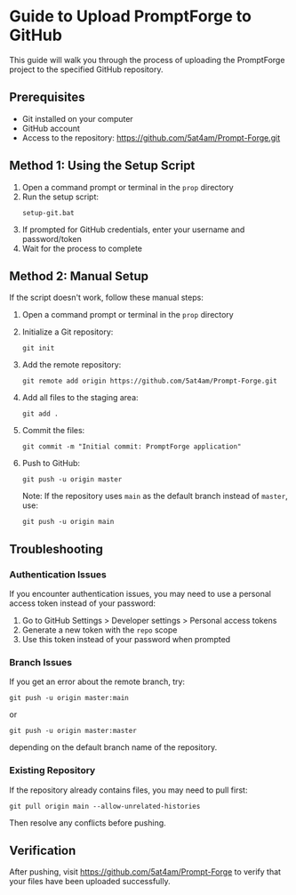 # Guide to Upload PromptForge to GitHub

This guide will walk you through the process of uploading the PromptForge project to the specified GitHub repository.

## Prerequisites

- Git installed on your computer
- GitHub account
- Access to the repository: https://github.com/5at4am/Prompt-Forge.git

## Method 1: Using the Setup Script

1. Open a command prompt or terminal in the `prop` directory
2. Run the setup script:
   ```
   setup-git.bat
   ```
3. If prompted for GitHub credentials, enter your username and password/token
4. Wait for the process to complete

## Method 2: Manual Setup

If the script doesn't work, follow these manual steps:

1. Open a command prompt or terminal in the `prop` directory
2. Initialize a Git repository:
   ```
   git init
   ```
3. Add the remote repository:
   ```
   git remote add origin https://github.com/5at4am/Prompt-Forge.git
   ```
4. Add all files to the staging area:
   ```
   git add .
   ```
5. Commit the files:
   ```
   git commit -m "Initial commit: PromptForge application"
   ```
6. Push to GitHub:
   ```
   git push -u origin master
   ```
   
   Note: If the repository uses `main` as the default branch instead of `master`, use:
   ```
   git push -u origin main
   ```

## Troubleshooting

### Authentication Issues

If you encounter authentication issues, you may need to use a personal access token instead of your password:

1. Go to GitHub Settings > Developer settings > Personal access tokens
2. Generate a new token with the `repo` scope
3. Use this token instead of your password when prompted

### Branch Issues

If you get an error about the remote branch, try:

```
git push -u origin master:main
```

or

```
git push -u origin master:master
```

depending on the default branch name of the repository.

### Existing Repository

If the repository already contains files, you may need to pull first:

```
git pull origin main --allow-unrelated-histories
```

Then resolve any conflicts before pushing.

## Verification

After pushing, visit https://github.com/5at4am/Prompt-Forge to verify that your files have been uploaded successfully.
